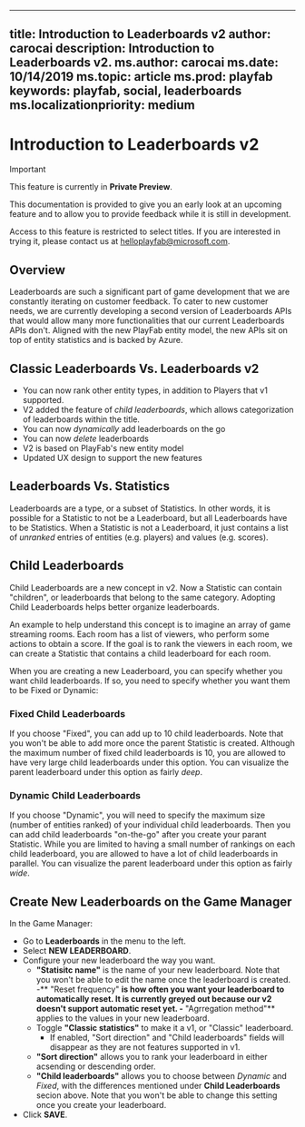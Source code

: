 
---
title: Introduction to Leaderboards v2
author: carocai
description: Introduction to Leaderboards v2.
ms.author: carocai
ms.date: 10/14/2019
ms.topic: article
ms.prod: playfab
keywords: playfab, social, leaderboards
ms.localizationpriority: medium
---

# Introduction to Leaderboards v2

> [!IMPORTANT]
> This feature is currently in **Private Preview**.  
>
> This documentation is provided to give you an early look at an upcoming feature and to allow you to provide feedback while it is still in development.  
>
> Access to this feature is restricted to select titles. If you are interested in trying it, please contact us at [helloplayfab@microsoft.com](mailto:helloplayfab@microsoft.com).


## Overview
Leaderboards are such a significant part of game development that we are constantly iterating on customer feedback. To cater to new customer needs, we are currently developing a second version of Leaderboards APIs that would allow many more functionalities that our current Leaderboards APIs don't. Aligned with the new PlayFab entity model, the new APIs sit on top of entity statistics and is backed by Azure.


## Classic Leaderboards Vs. Leaderboards v2

- You can now rank other entity types, in addition to Players that v1 supported.
- V2 added the feature of *child leaderboards*, which allows categorization of leaderboards within the title. 
- You can now *dynamically* add leaderboards on the go
- You can now *delete* leaderboards 
- V2 is based on PlayFab's new entity model
- Updated UX design to support the new features

## Leaderboards Vs. Statistics

Leaderboards are a type, or a subset of Statistics. In other words, it is possible for a Statistic to not be a Leaderboard, but all Leaderboards have to be Statistics. When a Statistic is not a Leaderboard, it just contains a list of *unranked* entries of entities (e.g. players) and values (e.g. scores).   

## Child Leaderboards
Child Leaderboards are a new concept in v2. Now a Statistic can contain "children", or leaderboards that belong to the same category. Adopting Child Leaderboards helps better organize leaderboards. 

An example to help understand this concept is to imagine an array of game streaming rooms. Each room has a list of viewers, who perform some actions to obtain a score. If the goal is to rank the viewers in each room, we can create a Statistic that contains a child leaderboard for each room. 

When you are creating a new Leaderboard, you can specify whether you want child leaderboards. If so, you need to specify whether you want them to be Fixed or Dynamic:
### Fixed Child Leaderboards
 If you choose "Fixed", you can add up to 10 child leaderboards. Note that you won't be able to add more once the parent Statistic is created. Although the maximum number of fixed child leaderboards is 10, you are allowed to have very large child leaderboards under this option. You can visualize the parent leaderboard under this option as fairly *deep*.
### Dynamic  Child Leaderboards
If you choose "Dynamic", you will need to specify the maximum size (number of entities ranked) of your individual child leaderboards. Then you can add child leaderboards "on-the-go" after you create your parant Statistic. While you are limited to having a small number of rankings on each child leaderboard, you are allowed to have a lot of child leaderboards in parallel. You can visualize the parent leaderboard under this option as fairly *wide*.

## Create New Leaderboards on the Game Manager

In the Game Manager:

* Go to **Leaderboards** in the menu to the left.
* Select **NEW LEADERBOARD**.
* Configure your new leaderboard the way you want.
    - **"Statisitc name"** is the name of your new leaderboard. Note that you won't be able to edit the name once the leaderboard is created.
    -** "Reset frequency" **is how often you want your leaderboard to automatically reset. It is currently greyed out because our v2 doesn't support automatic reset yet.
    -** "Agrregation method"** applies to the values in your new leaderboard.
    - Toggle **"Classic statistics"** to make it a v1, or "Classic" leaderboard.
      - If enabled, "Sort direction" and "Child leaderboards" fields will disappear as they are not features supported in v1.
    - **"Sort direction"** allows you to rank your leaderboard in either acsending or descending order.
    - **"Child leaderboards"** allows you to choose between *Dynamic* and *Fixed*, with the differences mentioned under **Child Leaderboards** secion above. Note that you won't be able to change this setting once you create your leaderboard.
* Click **SAVE**.

